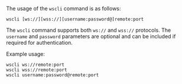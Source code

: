 The usage of the `wscli` command is as follows:

```
wscli [ws://][wss://][username:password@]remote:port
```

The `wscli` command supports both `ws://` and `wss://` protocols. The `username` and `password` parameters are optional and can be included if required for authentication.

Example usage:

```
wscli ws://remote:port
wscli wss://remote:port
wscli username:password@remote:port
```